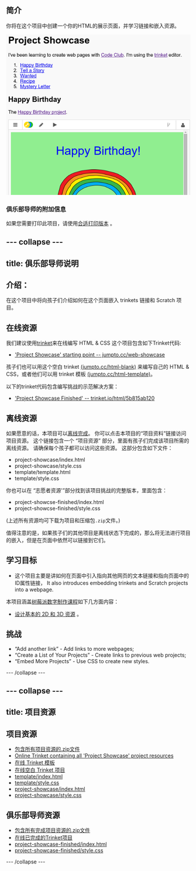 ## 简介

你将在这个项目中创建一个你的HTML的展示页面，并学习链接和嵌入资源。

![截图](images/showcase-intro.png)

### 俱乐部导师的附加信息

如果您需要打印此项目，请使用[合适打印版本](https://projects.raspberrypi.org/en/projects/project-showcase/print) 。

## \--- collapse \---

## title: 俱乐部导师说明

## 介绍：

在这个项目中将向孩子们介绍如何在这个页面嵌入 trinkets 链接和 Scratch 项目。

## 在线资源

我们建议使用[trinket](https://trinket.io/)来在线编写 HTML & CSS 这个项目包含如下Trinket代码:

* ['Project Showcase' starting point -- jumpto.cc/web-showcase](http://jumpto.cc/web-showcase)

孩子们也可以用这个空白 trinket [(jumpto.cc/html-blank)](http://jumpto.cc/html-blank) 来编写自己的 HTML & CSS，或者他们可以用 trinket 模板 [(jumpto.cc/html-template)](http://jumpto.cc/html-template)。

以下的trinket代码包含编写挑战的示范解决方案：

* ['Project Showcase Finished' -- trinket.io/html/5b815ab120](https://trinket.io/html/5b815ab120)

## 离线资源

如果愿意的话，本项目可以[离线完成](https://www.codeclubprojects.org/en-GB/resources/webdev-working-offline/)。 你可以点击本项目的“项目资料”链接访问项目资源。 这个链接包含一个 “项目资源” 部分，里面有孩子们完成该项目所需的离线资源。 请确保每个孩子都可以访问这些资源。 这部分包含如下文件：

* project-showcase/index.html
* project-showcase/style.css
* template/template.html
* template/style.css

你也可以在 “志愿者资源'”部分找到该项目挑战的完整版本，里面包含：

* project-showcse-finished/index.html
* project-showcse-finished/style.css

(上述所有资源均可下载为项目和压缩包`.zip`文件。)

值得注意的是，如果孩子们的其他项目是离线状态下完成的，那么将无法进行项目的嵌入，但是在页面中依然可以链接到它们。

## 学习目标

* 这个项目主要是讲如何在页面中引入指向其他网页的文本链接和指向页面中的ID属性链接， It also introduces embedding trinkets and Scratch projects into a webpage. 

本项目涵盖[树莓派数字制作课程](http://rpf.io/curriculum)如下几方面内容：

* [设计基本的 2D 和 3D 资源](https://www.raspberrypi.org/curriculum/design/creator) 。

## 挑战

* “Add another link” - Add links to more webpages;
* “Create a List of Your Projects” - Create links to previous web projects;
* “Embed More Projects” - Use CSS to create new styles.

\--- /collapse \---

## \--- collapse \---

## title: 项目资源

## 项目资源

* [包含所有项目资源的.zip文件](resources/showcase-project-resources.zip)
* [Online Trinket containing all 'Project Showcase' project resources](http://jumpto.cc/web-showcase)
* [在线 Trinket 模板](http://jumpto.cc/trinket-template)
* [在线空白 Trinket 项目](http://jumpto.cc/trinket-blank)
* [template/index.html](resources/template-index.html)
* [template/style.css](resources/template-style.css)
* [project-showcase/index.html](resources/project-showcase-index.html)
* [project-showcase/style.css](resources/project-showcase-style.css)

## 俱乐部导师资源

* [包含所有完成项目资源的.zip文件](resources/showcase-volunteer-resources.zip)
* [在线已完成的Trinket项目](https://trinket.io/html/1d4d4c5ce1)
* [project-showcase-finished/index.html](resources/project-showcase-finished-index.html)
* [project-showcase-finished/style.css](resources/project-showcase-finished-style.css)

\--- /collapse \---